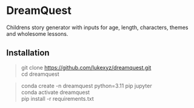 # DreamQuest
Childrens story generator with inputs for age, length, characters, themes and wholesome lessons.

## Installation

> git clone https://github.com/lukexyz/dreamquest.git  
> cd dreamquest

> conda create -n dreamquest python=3.11 pip jupyter  
> conda activate dreamquest  
> pip install -r requirements.txt  